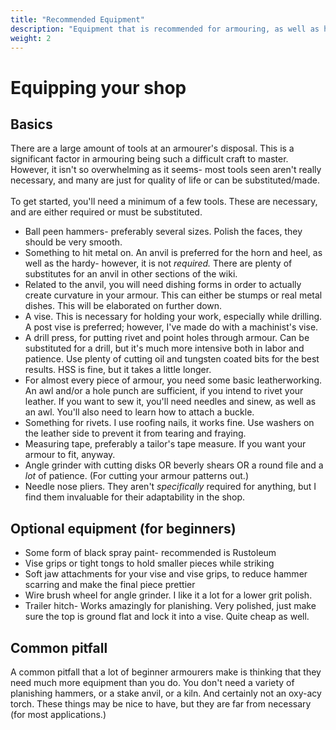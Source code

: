 ```yaml
---
title: "Recommended Equipment"
description: "Equipment that is recommended for armouring, as well as how to make some of your own."
weight: 2
---
```

# Equipping your shop
## Basics
There are a large amount of tools at an armourer's disposal. This is a significant factor in armouring being such a difficult craft to master. However, it isn't so overwhelming as it seems- most tools seen aren't really necessary, and many are just for quality of life or can be substituted/made.\
\
To get started, you'll need a minimum of a few tools. These are necessary, and are either required or must be substituted.
* Ball peen hammers- preferably several sizes. Polish the faces, they should be very smooth.
* Something to hit metal on. An anvil is preferred for the horn and heel, as well as the hardy- however, it is not *required.* There are plenty of substitutes for an anvil in other sections of the wiki.
* Related to the anvil, you will need dishing forms in order to actually create curvature in your armour. This can either be stumps or real metal dishes. This will be elaborated on further down.
* A vise. This is necessary for holding your work, especially while drilling. A post vise is preferred; however, I've made do with a machinist's vise.
* A drill press, for putting rivet and point holes through armour. Can be substituted for a drill, but it's much more intensive both in labor and patience. Use plenty of cutting oil and tungsten coated bits for the best results. HSS is fine, but it takes a little longer.
* For almost every piece of armour, you need some basic leatherworking. An awl and/or a hole punch are sufficient, if you intend to rivet your leather. If you want to sew it, you'll need needles and sinew, as well as an awl. You'll also need to learn how to attach a buckle.
* Something for rivets. I use roofing nails, it works fine. Use washers on the leather side to prevent it from tearing and fraying.
* Measuring tape, preferably a tailor's tape measure. If you want your armour to fit, anyway.
* Angle grinder with cutting disks OR beverly shears OR a round file and a *lot* of patience. (For cutting your armour patterns out.)
* Needle nose pliers. They aren't *specifically* required for anything, but I find them invaluable for their adaptability in the shop.
## Optional equipment (for beginners)
* Some form of black spray paint- recommended is Rustoleum
* Vise grips or tight tongs to hold smaller pieces while striking
* Soft jaw attachments for your vise and vise grips, to reduce hammer scarring and make the final piece prettier
* Wire brush wheel for angle grinder. I like it a lot for a lower grit polish.
* Trailer hitch- Works amazingly for planishing. Very polished, just make sure the top is ground flat and lock it into a vise. Quite cheap as well.
## Common pitfall
A common pitfall that a lot of beginner armourers make is thinking that they need much more equipment than you do. You don't need a variety of planishing hammers, or a stake anvil, or a kiln. And certainly not an oxy-acy torch. These things may be nice to have, but they are far from necessary (for most applications.) 
